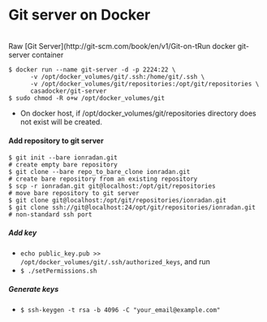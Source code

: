 # Git server on Docker
</br>
Raw [Git Server](http://git-scm.com/book/en/v1/Git-on-t<e-Server-Getting-Git-on-a-Server)

#### Run docker git-server container
  ```
  $ docker run --name git-server -d -p 2224:22 \
        -v /opt/docker_volumes/git/.ssh:/home/git/.ssh \
        -v /opt/docker_volumes/git/repositories:/opt/git/repositories \
        casadocker/git-server
  $ sudo chmod -R o+w /opt/docker_volumes/git
  ```
  * On docker host, if /opt/docker_volumes/git/repositories directory does not exist will be created.

#### Add repository to git server
  ```
  $ git init --bare ionradan.git                                          # create empty bare repository
  $ git clone --bare repo_to_bare_clone ionradan.git                      # create bare repository from an existing repository
  $ scp -r ionradan.git git@localhost:/opt/git/repositories               # move bare repository to git server
  $ git clone git@localhost:/opt/git/repositories/ionradan.git
  $ git clone ssh://git@localhost:24/opt/git/repositories/ionradan.git    # non-standard ssh port
   ```

##### Add key
 * `echo public_key.pub >> /opt/docker_volumes/git/.ssh/authorized_keys`, and run
 * `$ ./setPermissions.sh`

##### Generate keys
  * `$ ssh-keygen -t rsa -b 4096 -C "your_email@example.com"`
